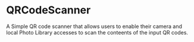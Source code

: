 # QRCodeScanner
A Simple QR code scanner that allows users to enable their camera and local Photo Library accesses to scan the conteents of the input QR codes. 

